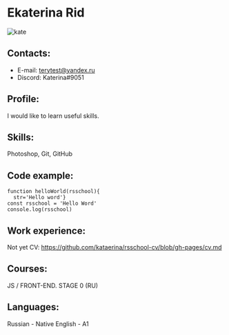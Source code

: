# Ekaterina Rid
![kate](https://user-images.githubusercontent.com/119902350/206826249-224f1632-d56d-4377-ae7c-e1208d1baa15.jpg)
## Contacts:
* E-mail: terytest@yandex.ru
* Discord: Katerina#9051
## Profile:
I would like to learn useful skills.
## Skills:
Photoshop, Git, GitHub
## Code example:
```
function helloWorld(rsschool){
  str='Hello word'}
const rsschool = 'Hello Word'
console.log(rsschool)
```
## Work experience:
Not yet
CV: https://github.com/kataerina/rsschool-cv/blob/gh-pages/cv.md
## Courses:
JS / FRONT-END. STAGE 0 (RU)
## Languages:
Russian - Native
English - A1
